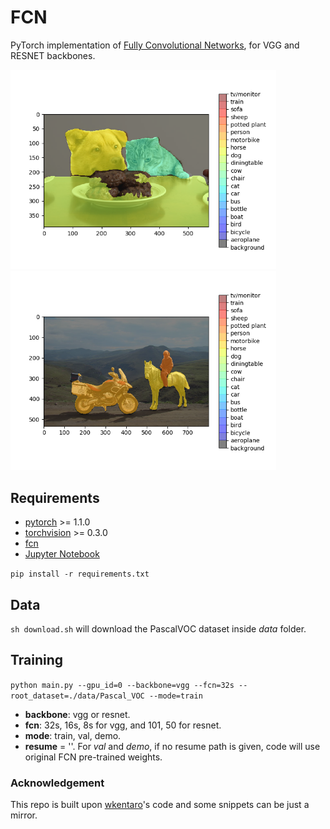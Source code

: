 # FCN

PyTorch implementation of [Fully Convolutional Networks](https://github.com/shelhamer/fcn.berkeleyvision.org), for VGG and RESNET backbones.

<img src="imgs/4.png" width="425"/> <img src="imgs/5.png" width="425"/> 

## Requirements

- [pytorch](https://github.com/pytorch/pytorch) >= 1.1.0
- [torchvision](https://github.com/pytorch/vision) >= 0.3.0
- [fcn](https://github.com/wkentaro/fcn)
- [Jupyter Notebook](https://jupyter.org/)

`pip install -r requirements.txt`

## Data
`sh download.sh` will download the PascalVOC dataset inside *data* folder. 

## Training

`python main.py --gpu_id=0 --backbone=vgg --fcn=32s --root_dataset=./data/Pascal_VOC --mode=train`
- **backbone**: vgg or resnet.
- **fcn**: 32s, 16s, 8s for vgg, and 101, 50 for resnet.
- **mode**: train, val, demo.
- **resume** = ''. For *val* and *demo*, if no resume path is given, code will use original FCN pre-trained weights.

### Acknowledgement
This repo is built upon [wkentaro](https://github.com/wkentaro/pytorch-fcn)'s code and some snippets can be just a mirror.
